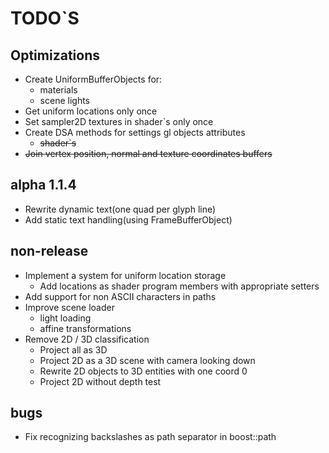 # TODO`S

## Optimizations
* Create UniformBufferObjects for:
  * materials
  * scene lights
* Get uniform locations only once
* Set sampler2D textures in shader`s only once
* Create DSA methods for settings gl objects attributes
  * ~~shader`s~~
* ~~Join vertex position, normal and texture coordinates buffers~~

## alpha 1.1.4
* Rewrite dynamic text(one quad per glyph line)
* Add static text handling(using FrameBufferObject)

## non-release
* Implement a system for uniform location storage  
  * Add locations as shader program members with appropriate setters
* Add support for non ASCII characters in paths
* Improve scene loader
  * light loading
  * affine transformations
* Remove 2D / 3D classification
  * Project all as 3D
  * Project 2D as a 3D scene with camera looking down
  * Rewrite 2D objects to 3D entities with one coord 0
  * Project 2D without depth test

## bugs
* Fix recognizing backslashes as path separator in boost::path
